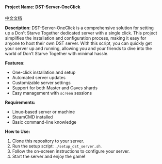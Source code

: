 #### Project Name: DST-Server-OneClick

[中文文档](./README_ZH.md)

**Description:** DST-Server-OneClick is a comprehensive solution for setting up a Don't Starve Together dedicated server with a single click. This project simplifies the installation and configuration process, making it easy for anyone to host their own DST server. With this script, you can quickly get your server up and running, allowing you and your friends to dive into the world of Don't Starve Together with minimal hassle.

**Features:**

- One-click installation and setup
- Automated server updates
- Customizable server settings
- Support for both Master and Caves shards
- Easy management with `screen` sessions

**Requirements:**

- Linux-based server or machine
- SteamCMD installed
- Basic command-line knowledge

**How to Use:**

1. Clone this repository to your server.
2. Run the setup script: `./setup_dst_server.sh`.
3. Follow the on-screen instructions to configure your server.
4. Start the server and enjoy the game!
